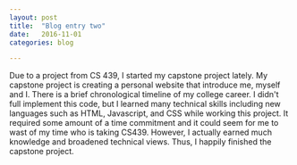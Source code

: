 ```yaml
---
layout: post
title:  "Blog entry two"
date:   2016-11-01
categories: blog

---
```

<!-- ![alt text](/assets/img/us.jpg) -->

Due to a project from CS 439, I started my capstone project lately. My capstone
project is creating a personal website that introduce me, myself and I.
There is a brief chronological timeline of my college career.
I didn't full implement this code, but I learned many technical skills including
new languages such as HTML, Javascript, and CSS while working this project.
It required some amount of a time commitment and it could seem for me to wast of
my time who is taking CS439. However, I actually earned much knowledge and broadened
technical views. Thus, I happily finished the capstone project.
